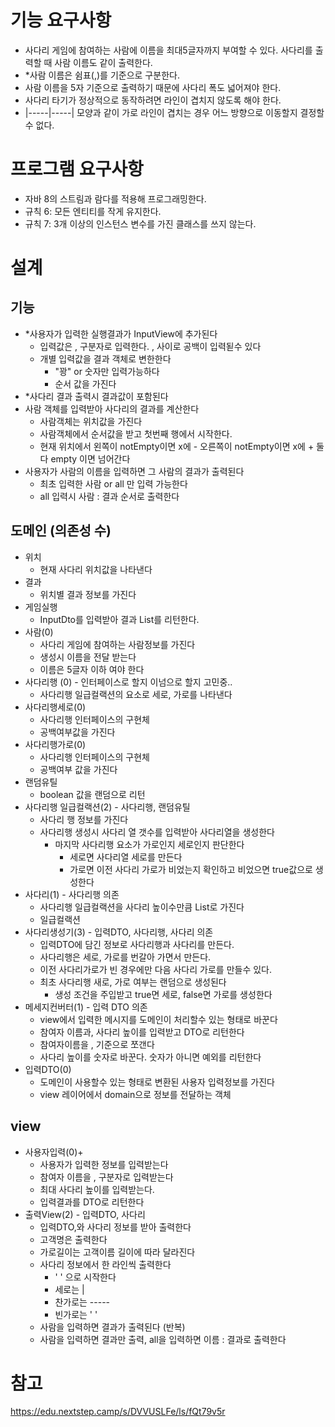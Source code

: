 # 기능 요구사항

- 사다리 게임에 참여하는 사람에 이름을 최대5글자까지 부여할 수 있다. 사다리를 출력할 때 사람 이름도 같이 출력한다.
- *사람 이름은 쉼표(,)를 기준으로 구분한다.
- 사람 이름을 5자 기준으로 출력하기 때문에 사다리 폭도 넓어져야 한다.
- 사다리 타기가 정상적으로 동작하려면 라인이 겹치지 않도록 해야 한다.
- |-----|-----| 모양과 같이 가로 라인이 겹치는 경우 어느 방향으로 이동할지 결정할 수 없다.

# 프로그램 요구사항

- 자바 8의 스트림과 람다를 적용해 프로그래밍한다.
- 규칙 6: 모든 엔티티를 작게 유지한다.
- 규칙 7: 3개 이상의 인스턴스 변수를 가진 클래스를 쓰지 않는다.

# 설계

## 기능

- *사용자가 입력한 실행결과가 InputView에 추가된다
    - 입력값은 , 구분자로 입력한다. , 사이로 공백이 입력됟수 있다
    - 개별 입력값을 결과 객체로 변한한다
        - "꽝" or 숫자만 입력가능하다
        - 순서 값을 가진다
- *사다리 결과 출력시 결과값이 포함된다
- 사람 객체를 입력받아 사다리의 결과를 계산한다
    - 사람객체는 위치값을 가진다
    - 사람객체에서 순서값을 받고 첫번째 행에서 시작한다.
    - 현재 위치에서 왼쪽이 notEmpty이면 x에 - 오른쪽이 notEmpty이면 x에 + 둘다 empty 이면 넘어간다
- 사용자가 사람의 이름을 입력하면 그 사람의 결과가 출력된다
    - 최초 입력한 사람 or all 만 입력 가능한다
    - all 입력시 사람 : 결과 순서로 출력한다

## 도메인 (의존성 수)

- 위치
    - 현재 사다리 위치값을 나타낸다
- 결과
    - 위치별 결과 정보를 가진다
- 게임실행
    - InputDto를 입력받아 결과 List를 리턴한다.
- 사람(0)
    - 사다리 게임에 참여하는 사람정보를 가진다
    - 생성시 이름을 전달 받는다
    - 이름은 5글자 이하 여야 한다
- 사다리행 (0) - 인터페이스로 할지 이넘으로 할지 고민중..
    - 사다리행 일급컬랙션의 요소로 세로, 가로를 나타낸다
- 사다리행세로(0)
    - 사다리행 인터페이스의 구현체
    - 공백여부값을 가진다
- 사다리행가로(0)
    - 사다리행 인터페이스의 구현체
    - 공백여부 값을 가진다
- 랜덤유틸
    - boolean 값을 랜덤으로 리턴
- 사다리행 일급컬랙션(2) - 사다리행, 랜덤유틸
    - 사다리 행 정보를 가진다
    - 사다리행 생성시 사다리 열 갯수를 입력받아 사다리열을 생성한다
        - 마지막 사다리행 요소가 가로인지 세로인지 판단한다
            - 세로면 사다리열 세로를 만든다
            - 가로면 이전 사다리 가로가 비었는지 확인하고 비었으면 true값으로 생성한다
- 사다리(1) - 사다리행 의존
    - 사다리행 일급컬랙션을 사다리 높이수만큼 List로 가진다
    - 일급컬랙션
- 사다리생성기(3) - 입력DTO, 사다리행, 사다리 의존
    - 입력DTO에 담긴 정보로 사다리행과 사다리를 만든다.
    - 사다리행은 세로, 가로를 번갈아 가면서 만든다.
    - 이전 사다리가로가 빈 경우에만 다음 사다리 가로를 만들수 있다.
    - 최초 사다리행 새로, 가로 여부는 랜덤으로 생성된다
        - 생성 조건을 주입받고 true면 세로, false면 가로를 생성한다
- 메세지컨버터(1) - 입력 DTO 의존
    - view에서 입력한 메시지를 도메인이 처리할수 있는 형태로 바꾼다
    - 참여자 이름과, 사다리 높이를 입력받고 DTO로 리턴한다
    - 참여자이름을 , 기준으로 쪼갠다
    - 사다리 높이를 숫자로 바꾼다. 숫자가 아니면 예외를 리턴한다
- 입력DTO(0)
    - 도메인이 사용할수 있는 형태로 변환된 사용자 입력정보를 가진다
    - view 레이어에서 domain으로 정보를 전달하는 객체

## view

- 사용자입력(0)+
    - 사용자가 입력한 정보를 입력받는다
    - 참여자 이름을 , 구분자로 입력받는다
    - 최대 사다리 높이를 입력받는다.
    - 입력결과를 DTO로 리턴한다
- 출력View(2) - 입력DTO, 사다리
    - 입력DTO,와 사다리 정보를 받아 출력한다
    - 고객명은 출력한다
    - 가로길이는 고객이름 길이에 따라 달라진다
    - 사다리 정보에서 한 라인씩 출력한다
        - '     ' 으로 시작한다
        - 세로는 |
        - 찬가로는 -----
        - 빈가로는 '     '
    - 사람을 입력하면 결과가 출력된다 (반복)
    - 사람을 입력하면 결과만 출력, all을 입력하면 이름 : 결과로 출력한다

# 참고

https://edu.nextstep.camp/s/DVVUSLFe/ls/fQt79v5r